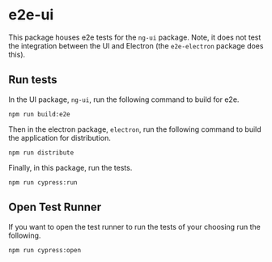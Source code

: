 # e2e-ui

This package houses e2e tests for the `ng-ui` package. Note, it does not test the integration between the UI and Electron (the `e2e-electron` package does this).

## Run tests

In the UI package, `ng-ui`, run the following command to build for e2e.

```
npm run build:e2e
```

Then in the electron package, `electron`, run the following command to build the application for distribution.

```
npm run distribute
```

Finally, in this package, run the tests.

```
npm run cypress:run
```

## Open Test Runner

If you want to open the test runner to run the tests of your choosing run the following.

```
npm run cypress:open
```
